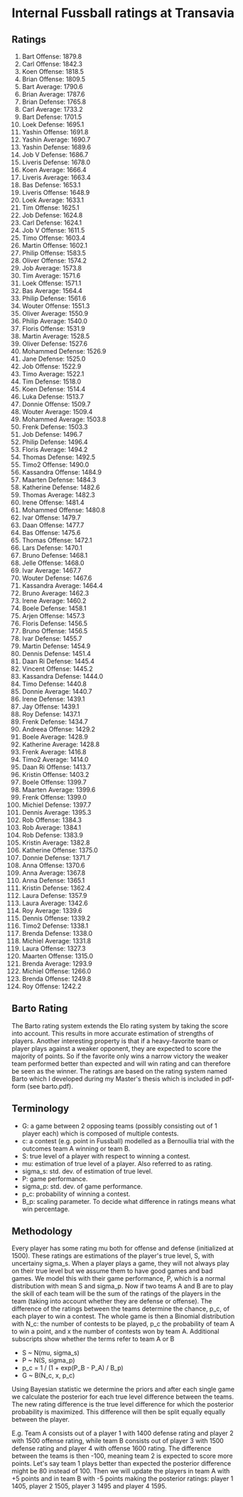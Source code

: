 # Internal Fussball ratings at Transavia
## Ratings
1. Bart Offense: 1879.8 
2. Carl Offense: 1842.3 
3. Koen Offense: 1818.5 
4. Brian Offense: 1809.5 
5. Bart Average: 1790.6 
6. Brian Average: 1787.6 
7. Brian Defense: 1765.8 
8. Carl Average: 1733.2 
9. Bart Defense: 1701.5 
10. Loek Defense: 1695.1 
11. Yashin Offense: 1691.8 
12. Yashin Average: 1690.7 
13. Yashin Defense: 1689.6 
14. Job V Defense: 1686.7 
15. Liveris Defense: 1678.0 
16. Koen Average: 1666.4 
17. Liveris Average: 1663.4 
18. Bas Defense: 1653.1 
19. Liveris Offense: 1648.9 
20. Loek Average: 1633.1 
21. Tim Offense: 1625.1 
22. Job Defense: 1624.8 
23. Carl Defense: 1624.1 
24. Job V Offense: 1611.5 
25. Timo Offense: 1603.4 
26. Martin Offense: 1602.1 
27. Philip Offense: 1583.5 
28. Oliver Offense: 1574.2 
29. Job Average: 1573.8 
30. Tim Average: 1571.6 
31. Loek Offense: 1571.1 
32. Bas Average: 1564.4 
33. Philip  Defense: 1561.6 
34. Wouter Offense: 1551.3 
35. Oliver Average: 1550.9 
36. Philip Average: 1540.0 
37. Floris Offense: 1531.9 
38. Martin Average: 1528.5 
39. Oliver Defense: 1527.6 
40. Mohammed Defense: 1526.9 
41. Jane Defense: 1525.0 
42. Job Offense: 1522.9 
43. Timo Average: 1522.1 
44. Tim Defense: 1518.0 
45. Koen Defense: 1514.4 
46. Luka Defense: 1513.7 
47. Donnie Offense: 1509.7 
48. Wouter Average: 1509.4 
49. Mohammed Average: 1503.8 
50. Frenk  Defense: 1503.3 
51. Job  Defense: 1496.7 
52. Philip Defense: 1496.4 
53. Floris Average: 1494.2 
54. Thomas Defense: 1492.5 
55. Timo2 Offense: 1490.0 
56. Kassandra Offense: 1484.9 
57. Maarten Defense: 1484.3 
58. Katherine Defense: 1482.6 
59. Thomas Average: 1482.3 
60. Irene Offense: 1481.4 
61. Mohammed Offense: 1480.8 
62. Ivar Offense: 1479.7 
63. Daan Offense: 1477.7 
64. Bas Offense: 1475.6 
65. Thomas Offense: 1472.1 
66. Lars Defense: 1470.1 
67. Bruno Defense: 1468.1 
68. Jelle Offense: 1468.0 
69. Ivar Average: 1467.7 
70. Wouter Defense: 1467.6 
71. Kassandra Average: 1464.4 
72. Bruno Average: 1462.3 
73. Irene Average: 1460.2 
74. Boele Defense: 1458.1 
75. Arjen Offense: 1457.3 
76. Floris Defense: 1456.5 
77. Bruno Offense: 1456.5 
78. Ivar Defense: 1455.7 
79. Martin Defense: 1454.9 
80. Dennis Defense: 1451.4 
81. Daan Ri Defense: 1445.4 
82. Vincent Offense: 1445.2 
83. Kassandra Defense: 1444.0 
84. Timo Defense: 1440.8 
85. Donnie Average: 1440.7 
86. Irene Defense: 1439.1 
87. Jay Offense: 1439.1 
88. Roy Defense: 1437.1 
89. Frenk Defense: 1434.7 
90. Andreea Offense: 1429.2 
91. Boele Average: 1428.9 
92. Katherine Average: 1428.8 
93. Frenk Average: 1416.8 
94. Timo2 Average: 1414.0 
95. Daan Ri Offense: 1413.7 
96. Kristin Offense: 1403.2 
97. Boele Offense: 1399.7 
98. Maarten Average: 1399.6 
99. Frenk Offense: 1399.0 
100. Michiel Defense: 1397.7 
101. Dennis Average: 1395.3 
102. Rob Offense: 1384.3 
103. Rob Average: 1384.1 
104. Rob Defense: 1383.9 
105. Kristin Average: 1382.8 
106. Katherine Offense: 1375.0 
107. Donnie Defense: 1371.7 
108. Anna Offense: 1370.6 
109. Anna Average: 1367.8 
110. Anna Defense: 1365.1 
111. Kristin Defense: 1362.4 
112. Laura Defense: 1357.9 
113. Laura Average: 1342.6 
114. Roy Average: 1339.6 
115. Dennis Offense: 1339.2 
116. Timo2 Defense: 1338.1 
117. Brenda Defense: 1338.0 
118. Michiel Average: 1331.8 
119. Laura Offense: 1327.3 
120. Maarten Offense: 1315.0 
121. Brenda Average: 1293.9 
122. Michiel Offense: 1266.0 
123. Brenda Offense: 1249.8 
124. Roy Offense: 1242.2 

## Barto Rating
The Barto rating system extends the Elo rating system by taking the score into account. This results in more accurate estimation of strengths of players. Another interesting property is that if a heavy-favorite team or player plays against a weaker opponent, they are expected to score the majority of points. So if the favorite only wins a narrow victory the weaker team performed better than expected and will win rating and can therefore be seen as the winner. The ratings are based on the rating system named Barto which I developed during my Master's thesis which is included in pdf-form (see barto.pdf).
## Terminology
- G: a game between 2 opposing teams (possibly consisting out of 1 player each) which is composed of multiple contests.
- c: a contest (e.g. point in Fussball) modelled as a Bernoullia trial with the outcomes team A winning or team B.
- S: true level of a player with respect to winning a contest.
- mu: estimation of true level of a player. Also referred to as rating.
- sigma_s: std. dev. of estimation of true level.
- P: game performance.
- sigma_p: std. dev. of game performance.
- p_c: probability of winning a contest.
- B_p: scaling parameter. To decide what difference in ratings means what win percentage.
## Methodology
Every player has some rating mu both for offense and defense (initialized at 1500). These ratings are estimations of the player's true level, S, with uncertainy sigma_s. When a player plays a game, they will not always play on their true level but we assume them to have good games and bad games. We model this with their game performance, P, which is a normal distribution with mean S and sigma_p. Now if two teams A and B are to play the skill of each team will be the sum of the ratings of the players in the team (taking into account whether they are defense or offense). The difference of the ratings between the teams determine the chance, p_c, of each player to win a contest. The whole game is then a Binomial distribution with N_c: the number of contests to be played, p_c the probability of team A to win a point, and x the number of contests won by team A. Additional subscripts show whether the terms refer to team A or B
- S ~ N(mu, sigma_s)
- P ~ N(S, sigma_p)
- p_c = 1 / (1 + exp(P_B - P_A) / B_p)
- G ~ B(N_c, x, p_c)

Using Bayesian statistic we determine the priors and after each single game we calculate the posterior for each true level difference between the teams. The new rating difference is the true level difference for which the posterior probability is maximized. This difference will then be split equally equally between the player. 

E.g. Team A consists out of a player 1 with 1400 defense rating and player 2 with 1500 offense rating, while team B consists out of player 3 with 1500 defense rating and player 4 with offense 1600 rating. The difference between the teams is then -100, meaning team 2 is expected to score more points. Let's say team 1 plays better than expected the posterior difference might be 80 instead of 100. Then we will update the players in team A with +5 points and in team B with -5 points making the posterior ratings: player 1 1405, player 2 1505, player 3 1495 and player 4 1595.